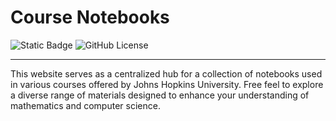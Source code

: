 # Course Notebooks

![Static Badge](https://img.shields.io/badge/Github-black?style=for-the-badge&logo=github&link=https%3A%2F%2Fgithub.com%2FTianZhou2718%2FCourse_Notebooks)
![GitHub License](https://img.shields.io/github/license/TianZhou2718/Course_Notebooks?style=for-the-badge)


---


This website serves as a centralized hub for a collection of notebooks used in various courses offered by Johns Hopkins University. Free feel to explore a diverse range of materials designed to enhance your understanding of mathematics and computer science.

